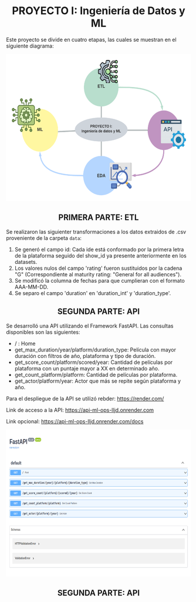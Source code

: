 <h1 align=center> PROYECTO I: Ingeniería de Datos y ML</h1>

Este proyecto se divide en cuatro etapas, las cuales se muestran en el siguiente diagrama:
<p align="center">
<img src="src/etapas.png"  height=400>
</p>

<h2 align=center> PRIMERA PARTE: ETL </h2>

Se realizaron las siguienter transformaciones a los datos extraidos de .csv proveniente de la carpeta `data`: </br>
1. Se generó el campo id: Cada ide está conformado por la primera letra de la plataforma seguido del show_id ya presente anteriormente en los datasets. </br> 
2. Los valores nulos del campo 'rating' fueron sustituidos por la cadena "G" (Correspondiente al maturity rating: "General for all audiences"). </br>
3. Se modificó la columna de fechas para que cumplieran con el formato AAA-MM-DD. </br>
4. Se separo el campo 'duration' en  'duration_int' y 'duration_type'.

<h2 align=center> SEGUNDA PARTE: API </h2>

Se desarrolló una API utilizando el Framework FastAPI. Las consultas disponibles son las siguientes: </br>
- / : Home </br>
- get_max_duration/year/platform/duration_type: Película con mayor duración con filtros de año, plataforma y tipo de duración. </br>
- get_score_count/platform/scored/year: Cantidad de películas por plataforma con un puntaje mayor a XX en determinado año. </br>
- get_count_platform/platform: Cantidad de películas por plataforma. </br>
- get_actor/platform/year: Actor que  más se repite según plataforma y año. </br>

Para el despliegue de la API se utilizó rebder: https://render.com/ </br>

Link de acceso a la API: https://api-ml-ops-lljd.onrender.com </br>

Link opcional: https://api-ml-ops-lljd.onrender.com/docs </br>
<p align="center">
<img src="src/FastAPI.png"  height=400>
</p>


<h2 align=center> SEGUNDA PARTE: API </h2>